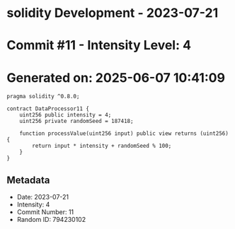 ﻿# solidity Development - 2023-07-21
# Commit #11 - Intensity Level: 4
# Generated on: 2025-06-07 10:41:09
```solidity
pragma solidity ^0.8.0;

contract DataProcessor11 {
    uint256 public intensity = 4;
    uint256 private randomSeed = 187418;

    function processValue(uint256 input) public view returns (uint256) {
        return input * intensity + randomSeed % 100;
    }
}
```
## Metadata
- Date: 2023-07-21
- Intensity: 4
- Commit Number: 11
- Random ID: 794230102
